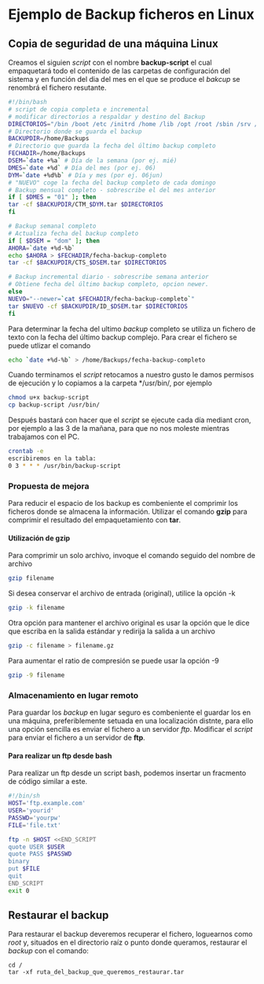 # Ejemplo de Backup ficheros en Linux

## Copia de seguridad de una máquina Linux

Creamos el siguien *script* con el nombre **backup-script** el cual empaquetará todo el contenido de las carpetas de configuración del sistema y en función del dia del mes en el que se produce el *bakcup* se renombrá el fichero resutante.

``` bash
#!/bin/bash
# script de copia completa e incremental
# modificar directorios a respaldar y destino del Backup
DIRECTORIOS="/bin /boot /etc /initrd /home /lib /opt /root /sbin /srv /usr /var"
# Directorio donde se guarda el backup
BACKUPDIR=/home/Backups
# Directorio que guarda la fecha del último backup completo
FECHADIR=/home/Backups 
DSEM=`date +%a` # Día de la semana (por ej. mié)
DMES=`date +%d` # Día del mes (por ej. 06)
DYM=`date +%d%b` # Día y mes (por ej. 06jun)
# "NUEVO" coge la fecha del backup completo de cada domingo 
# Backup mensual completo - sobrescribe el del mes anterior
if [ $DMES = "01" ]; then
tar -cf $BACKUPDIR/CTM_$DYM.tar $DIRECTORIOS
fi

# Backup semanal completo
# Actualiza fecha del backup completo
if [ $DSEM = "dom" ]; then
AHORA=`date +%d-%b`
echo $AHORA > $FECHADIR/fecha-backup-completo
tar -cf $BACKUPDIR/CTS_$DSEM.tar $DIRECTORIOS

# Backup incremental diario - sobrescribe semana anterior
# Obtiene fecha del último backup completo, opcion newer.
else
NUEVO="--newer=`cat $FECHADIR/fecha-backup-completo`"
tar $NUEVO -cf $BACKUPDIR/ID_$DSEM.tar $DIRECTORIOS
fi
```

Para determinar la fecha del ultimo *backup* completo se utiliza un fichero de texto con la fecha del último backup complejo. Para crear el fichero se puede utlizar el comando

``` bash
echo `date +%d-%b` > /home/Backups/fecha-backup-completo
```

Cuando terminamos el *script* retocamos a nuestro gusto le damos permisos de ejecución y lo copiamos a la carpeta */usr/bin/, por ejemplo

``` bash
chmod u+x backup-script
cp backup-script /usr/bin/
```

Después bastará con hacer que el *script* se ejecute cada día mediant cron, por ejemplo a las 3 de la mañana,
para que no nos moleste mientras trabajamos con el PC.

``` bash
crontab -e
escribiremos en la tabla:
0 3 * * * /usr/bin/backup-script
```

### Propuesta de mejora

Para reducir el espacio de los backup es combeniente el comprimir los ficheros donde se almacena la información.
Utilizar el comando **gzip** para comprimir el resultado del empaquetamiento con **tar**.

#### Utilización de gzip

Para comprimir un solo archivo, invoque el comando seguido del nombre de archivo

``` bash
gzip filename
```

‎Si desea conservar el archivo de entrada (original), utilice la opción ‎-k

``` bash
gzip -k filename
```

Otra opción para mantener el archivo original es usar la opción que le dice que escriba en la salida estándar y redirija la salida a un archivo

``` bash
gzip -c filename > filename.gz
```

Para aumentar el ratio de compresión se puede usar la opción -9

``` bash
gzip -9 filename
```

### Almacenamiento en lugar remoto

Para guardar los *backup* en lugar seguro es combeniente el guardar los en una máquina, preferiblemente setuada en una localización distnte,
para ello una opción sencilla es enviar el fichero a un servidor *ftp*.
Modificar el *script* para enviar el fichero a un servidor de **ftp**.

#### Para realizar un ftp desde bash

Para realizar un ftp desde un script bash, podemos insertar un fracmento de código similar a este.

``` bash
#!/bin/sh
HOST='ftp.example.com'
USER='yourid'
PASSWD='yourpw'
FILE='file.txt'

ftp -n $HOST <<END_SCRIPT
quote USER $USER
quote PASS $PASSWD
binary
put $FILE
quit
END_SCRIPT
exit 0
```

<!-- #### Para realizar un ftp por comando

Para realizar el ftp por linea de comando se puede utilizar el comando

``` console
ftp -in -u ftp://username:password@servername/path/to/ localfile
``` -->

## Restaurar el backup

Para restaurar el backup deveremos recuperar el fichero, loguearnos como *root* y, situados en el directorio raíz o punto donde queramos, restaurar el *backup* con el comando:

``` console
cd /
tar -xf ruta_del_backup_que_queremos_restaurar.tar
```

